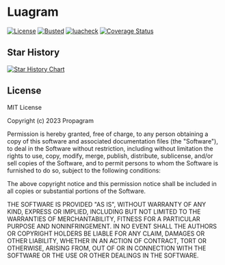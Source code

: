 # Luagram

[![License](http://img.shields.io/badge/License-MIT-darkgreen.svg)](LICENSE)
[![Busted](https://github.com/Propagram/Luagram/actions/workflows/busted.yml/badge.svg)](https://github.com/Propagram/Luagram/actions/workflows/busted.yml)
[![luacheck](https://github.com/Propagram/Luagram/actions/workflows/luacheck.yml/badge.svg)](https://github.com/Propagram/Luagram/actions/workflows/luacheck.yml)
[![Coverage Status](https://coveralls.io/repos/github/Propagram/Luagram/badge.svg?branch=main)](https://coveralls.io/github/Propagram/Luagram?branch=main)

## Star History

[![Star History Chart](https://api.star-history.com/svg?repos=Propagram/Luagram&type=Date)](https://star-history.com/#Propagram/Luagram&Date)

## License

MIT License

Copyright (c) 2023 Propagram

Permission is hereby granted, free of charge, to any person obtaining a copy
of this software and associated documentation files (the "Software"), to deal
in the Software without restriction, including without limitation the rights
to use, copy, modify, merge, publish, distribute, sublicense, and/or sell
copies of the Software, and to permit persons to whom the Software is
furnished to do so, subject to the following conditions:

The above copyright notice and this permission notice shall be included in all
copies or substantial portions of the Software.

THE SOFTWARE IS PROVIDED "AS IS", WITHOUT WARRANTY OF ANY KIND, EXPRESS OR
IMPLIED, INCLUDING BUT NOT LIMITED TO THE WARRANTIES OF MERCHANTABILITY,
FITNESS FOR A PARTICULAR PURPOSE AND NONINFRINGEMENT. IN NO EVENT SHALL THE
AUTHORS OR COPYRIGHT HOLDERS BE LIABLE FOR ANY CLAIM, DAMAGES OR OTHER
LIABILITY, WHETHER IN AN ACTION OF CONTRACT, TORT OR OTHERWISE, ARISING FROM,
OUT OF OR IN CONNECTION WITH THE SOFTWARE OR THE USE OR OTHER DEALINGS IN THE
SOFTWARE.